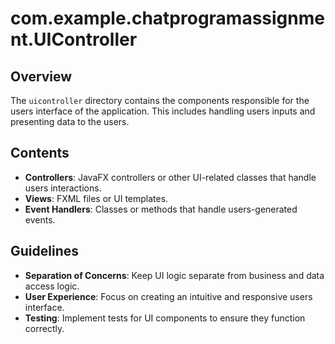 # com.example.chatprogramassignment.UIController

## Overview

The `uicontroller` directory contains the components responsible for the users interface of the application. This includes handling users inputs and presenting data to the users.

## Contents

- **Controllers**: JavaFX controllers or other UI-related classes that handle users interactions.
- **Views**: FXML files or UI templates.
- **Event Handlers**: Classes or methods that handle users-generated events.

## Guidelines

- **Separation of Concerns**: Keep UI logic separate from business and data access logic.
- **User Experience**: Focus on creating an intuitive and responsive users interface.
- **Testing**: Implement tests for UI components to ensure they function correctly.